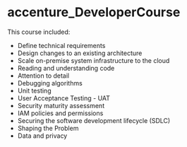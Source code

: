 # accenture_DeveloperCourse
This course included:
- Define technical requirements
- Design changes to an existing architecture
- Scale on-premise system infrastructure to the cloud
- Reading and understanding code
- Attention to detail
- Debugging algorithms
- Unit testing
- User Acceptance Testing - UAT
- Security maturity assessment
- IAM policies and permissions
- Securing the software development lifecycle (SDLC)
- Shaping the Problem
- Data and privacy
